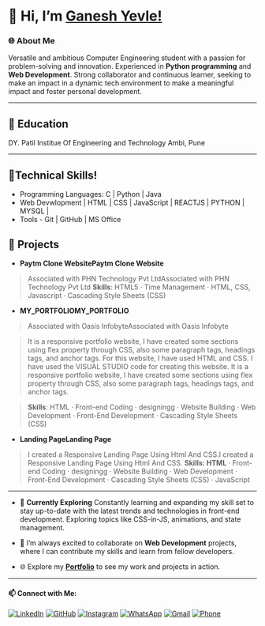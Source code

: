 # 👋 Hi, I’m [Ganesh Yevle!](https://ganeshyevle.github.io/MY_PORTFOLIO/)

### 🌐 About Me

Versatile and ambitious Computer Engineering student with a passion for problem-solving and innovation. Experienced in **Python programming** and **Web Development**. Strong collaborator and continuous learner, seeking to make an impact in a dynamic tech environment to make a meaningful impact and foster personal development.

---
## 💞️ Education
DY. Patil Institue Of Engineering and Technology Ambi, Pune
***

## 👀Technical Skills!
- Programming Languages: C | Python | Java
- Web Devwlopment | HTML | CSS | JavaScript |  REACTJS | PYTHON | MYSQL |
- Tools - Git | GitHub | MS Office
  
## 🚀 Projects

- **Paytm Clone WebsitePaytm Clone Website**

> Associated with PHN Technology Pvt LtdAssociated with PHN Technology Pvt Ltd
> **Skills**: HTML5 · Time Management · HTML, CSS, Javascript · Cascading Style Sheets (CSS)


- **MY_PORTFOLIOMY_PORTFOLIO**

> Associated with Oasis InfobyteAssociated with Oasis Infobyte

> It is a responsive portfolio website, I have created some sections using flex property through CSS, also some paragraph tags, headings tags, and anchor tags.
> For this website, I have used HTML and CSS.
> I have used the VISUAL STUDIO code for creating this website.
> It is a responsive portfolio website, I have created some sections using flex property through CSS, also some paragraph tags, headings tags, and anchor tags.

> **Skills**: HTML · Front-end Coding · designingg · Website Building · Web Development · Front-End Development · Cascading Style Sheets (CSS)


- **Landing PageLanding Page**

>I created a Responsive Landing Page Using Html And CSS.I created a Responsive Landing Page Using Html And CSS.
> **Skills: HTML** · Front-end Coding · designingg · Website Building · Web Development · Front-End Development · Cascading Style Sheets (CSS) · JavaScript

---
- 🚀 **Currently Exploring** Constantly learning and expanding my skill set to stay up-to-date with the latest trends and technologies in front-end development. Exploring topics like CSS-in-JS, animations, and state management.
  
- 💞️ I’m always excited to collaborate on **Web Development** projects, where I can contribute my skills and learn from fellow developers.
  
- 🌐 Explore my [**Portfolio**](https://ganeshyevle.github.io/MY_PORTFOLIO/) to see my work and projects in action.
---
#### 📫 Connect with Me:

[![LinkedIn](https://img.shields.io/badge/LinkedIn-Connect-blue)](https://www.linkedin.com/in/ganeshyevle/)
[![GitHub](https://img.shields.io/badge/GitHub-Follow-brightgreen)](https://github.com/ganeshyevle)
[![Instagram](https://img.shields.io/badge/Instagram-Follow-red)](https://www.instagram.com/ganesh_yevle9011/)
[![WhatsApp](https://img.shields.io/badge/WhatsApp-Chat-brightgreen)](https://wa.me/919011256915/?text=Hi%20Ganesh%2C%20Whatsup)
[![Gmail](https://img.shields.io/badge/Gmail-Contact-red)](mailto:ganeshyevle9011@gmail.com)
[![Phone](https://img.shields.io/badge/Phone-Call-brightgreen)](tel:+919011256915)

<!---
ganeshyevle/ganeshyevle is a ✨ special ✨ repository because its `README.md` (this file) appears on your GitHub profile.
You can click the Preview link to take a look at your changes.
--->

